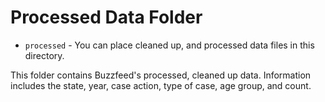 # Processed Data Folder

- `processed` - You can place cleaned up, and processed data files in this directory.

This folder contains Buzzfeed's processed, cleaned up data. Information includes the state, year, case action, type of case, age group, and count.